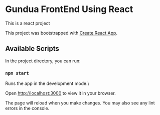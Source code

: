# Gundua FrontEnd Using React
This  is a react project 

This project was bootstrapped with [Create React App](https://github.com/facebook/create-react-app).

## Available Scripts

In the project directory, you can run:

### `npm start`
Runs the app in the development mode.\

Open [http://localhost:3000](http://localhost:3000) to view it in your browser.

The page will reload when you make changes.
You may also see any lint errors in the console.
